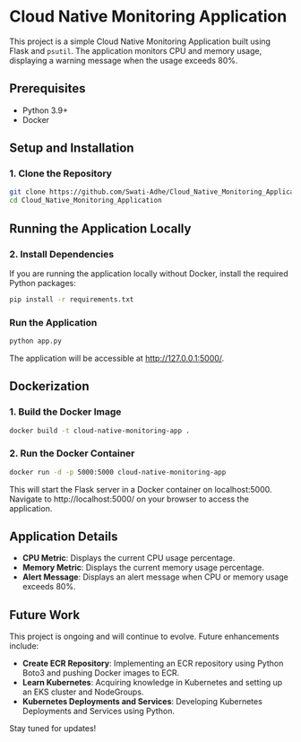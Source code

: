 # Cloud Native Monitoring Application

This project is a simple Cloud Native Monitoring Application built using Flask and `psutil`. The application monitors CPU and memory usage, displaying a warning message when the usage exceeds 80%.

## Prerequisites

- Python 3.9+
- Docker

## Setup and Installation

### 1. Clone the Repository

```bash
git clone https://github.com/Swati-Adhe/Cloud_Native_Monitoring_Application.git
cd Cloud_Native_Monitoring_Application
```
## Running the Application Locally

### 2. Install Dependencies

If you are running the application locally without Docker, install the required Python packages:
```bash
pip install -r requirements.txt
```

### Run the Application
```bash
python app.py
```
The application will be accessible at http://127.0.0.1:5000/.

## Dockerization
### 1. Build the Docker Image
```bash
docker build -t cloud-native-monitoring-app .
```

### 2. Run the Docker Container
```bash
docker run -d -p 5000:5000 cloud-native-monitoring-app
```
This will start the Flask server in a Docker container on localhost:5000. Navigate to http://localhost:5000/ on your browser to access the application.

## Application Details

- **CPU Metric**: Displays the current CPU usage percentage.
- **Memory Metric**: Displays the current memory usage percentage.
- **Alert Message**: Displays an alert message when CPU or memory usage exceeds 80%.

## Future Work

This project is ongoing and will continue to evolve. Future enhancements include:

- **Create ECR Repository**: Implementing an ECR repository using Python Boto3 and pushing Docker images to ECR.
- **Learn Kubernetes**: Acquiring knowledge in Kubernetes and setting up an EKS cluster and NodeGroups.
- **Kubernetes Deployments and Services**: Developing Kubernetes Deployments and Services using Python.

Stay tuned for updates!

